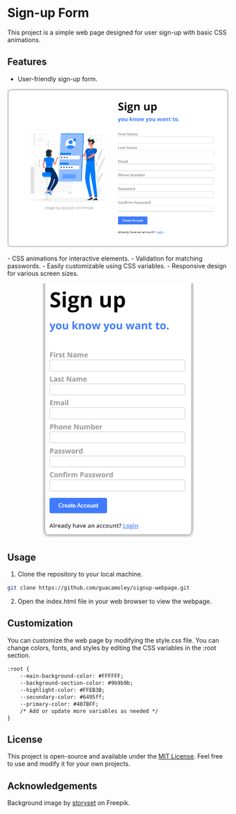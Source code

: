 # Sign-up Form

This project is a simple web page designed for user sign-up with basic CSS animations.

## Features

- User-friendly sign-up form.
<p align="center">
  <img src="assets/demo.png" alt="Demo Image">
</p>
- CSS animations for interactive elements.
- Validation for matching passwords.
- Easily customizable using CSS variables.
- Responsive design for various screen sizes.
<p align="center">
  <img src="assets/small-screen-demo.png" alt="Phone Screen Demo">
</p>

## Usage

1. Clone the repository to your local machine.

```bash
git clone https://github.com/guacamoley/signup-webpage.git
```

2. Open the index.html file in your web browser to view the webpage.

## Customization

You can customize the web page by modifying the style.css file. You can change colors, fonts, and styles by editing the CSS variables in the :root section.

```
:root {
    --main-background-color: #FFFFFF;
    --background-section-color: #9b9b9b;
    --highlight-color: #FFEB3B;
    --secondary-color: #6495ff;
    --primary-color: #407BFF;
    /* Add or update more variables as needed */
}
```

## License

This project is open-source and available under the [MIT License](LICENSE). Feel free to use and modify it for your own projects.

## Acknowledgements

Background image by [storyset](https://www.freepik.com/free-vector/mobile-login-concept-illustration_4957136.htm#query=sign%20up%20page&position=31&from_view=search&track=ais) on Freepik.
